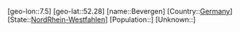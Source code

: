 ﻿---
location: [52.28,7.5]
type: City
tags:
- geo/City


SpocWebEntityId: 29162
isDeleted: false
confidential: public

---
[geo-lon::7.5]
[geo-lat::52.28]
[name::Bevergen]
[Country::[Germany](geo/Continent/Europe/Germany.md)]
[State::[NordRhein-Westfahlen](NordRhein-Westfahlen)]
[Population::]
[Unknown::]

